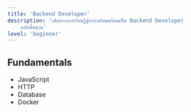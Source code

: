 ```yaml
---
title: 'Backend Developer'
description: 'เส้นทางการเรียนรู้สู่การเตรียมพร้อมเป็น Backend Developer
    ฉบับพื้นฐาน'
level: 'beginner'
---
```


## Fundamentals

-   JavaScript
-   HTTP
-   Database
-   Docker
